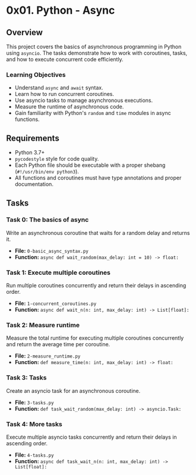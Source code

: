# 0x01. Python - Async

## Overview

This project covers the basics of asynchronous programming in Python using `asyncio`. The tasks demonstrate how to work with coroutines, tasks, and how to execute concurrent code efficiently.

### Learning Objectives

- Understand `async` and `await` syntax.
- Learn how to run concurrent coroutines.
- Use asyncio tasks to manage asynchronous executions.
- Measure the runtime of asynchronous code.
- Gain familiarity with Python's `random` and `time` modules in async functions.

## Requirements

- Python 3.7+
- `pycodestyle` style for code quality.
- Each Python file should be executable with a proper shebang (`#!/usr/bin/env python3`).
- All functions and coroutines must have type annotations and proper documentation.

## Tasks

### Task 0: The basics of async

Write an asynchronous coroutine that waits for a random delay and returns it.

- **File:** `0-basic_async_syntax.py`
- **Function:** `async def wait_random(max_delay: int = 10) -> float:`

### Task 1: Execute multiple coroutines

Run multiple coroutines concurrently and return their delays in ascending order.

- **File:** `1-concurrent_coroutines.py`
- **Function:** `async def wait_n(n: int, max_delay: int) -> List[float]:`

### Task 2: Measure runtime

Measure the total runtime for executing multiple coroutines concurrently and return the average time per coroutine.

- **File:** `2-measure_runtime.py`
- **Function:** `def measure_time(n: int, max_delay: int) -> float:`

### Task 3: Tasks

Create an asyncio task for an asynchronous coroutine.

- **File:** `3-tasks.py`
- **Function:** `def task_wait_random(max_delay: int) -> asyncio.Task:`

### Task 4: More tasks

Execute multiple asyncio tasks concurrently and return their delays in ascending order.

- **File:** `4-tasks.py`
- **Function:** `async def task_wait_n(n: int, max_delay: int) -> List[float]:`

